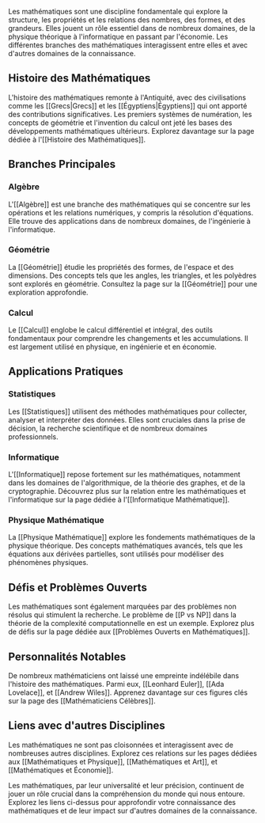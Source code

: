 Les mathématiques sont une discipline fondamentale qui explore la structure, les propriétés et les relations des nombres, des formes, et des grandeurs. Elles jouent un rôle essentiel dans de nombreux domaines, de la physique théorique à l'informatique en passant par l'économie. Les différentes branches des mathématiques interagissent entre elles et avec d'autres domaines de la connaissance.

## Histoire des Mathématiques

L'histoire des mathématiques remonte à l'Antiquité, avec des civilisations comme les [[Grecs|Grecs]] et les [[Égyptiens|Égyptiens]] qui ont apporté des contributions significatives. Les premiers systèmes de numération, les concepts de géométrie et l'invention du calcul ont jeté les bases des développements mathématiques ultérieurs. Explorez davantage sur la page dédiée à l'[[Histoire des Mathématiques]].

## Branches Principales

### Algèbre

L'[[Algèbre]] est une branche des mathématiques qui se concentre sur les opérations et les relations numériques, y compris la résolution d'équations. Elle trouve des applications dans de nombreux domaines, de l'ingénierie à l'informatique.

### Géométrie

La [[Géométrie]] étudie les propriétés des formes, de l'espace et des dimensions. Des concepts tels que les angles, les triangles, et les polyèdres sont explorés en géométrie. Consultez la page sur la [[Géométrie]] pour une exploration approfondie.

### Calcul

Le [[Calcul]] englobe le calcul différentiel et intégral, des outils fondamentaux pour comprendre les changements et les accumulations. Il est largement utilisé en physique, en ingénierie et en économie.

## Applications Pratiques

### Statistiques

Les [[Statistiques]] utilisent des méthodes mathématiques pour collecter, analyser et interpréter des données. Elles sont cruciales dans la prise de décision, la recherche scientifique et de nombreux domaines professionnels.

### Informatique

L'[[Informatique]] repose fortement sur les mathématiques, notamment dans les domaines de l'algorithmique, de la théorie des graphes, et de la cryptographie. Découvrez plus sur la relation entre les mathématiques et l'informatique sur la page dédiée à l'[[Informatique Mathématique]].

### Physique Mathématique

La [[Physique Mathématique]] explore les fondements mathématiques de la physique théorique. Des concepts mathématiques avancés, tels que les équations aux dérivées partielles, sont utilisés pour modéliser des phénomènes physiques.

## Défis et Problèmes Ouverts

Les mathématiques sont également marquées par des problèmes non résolus qui stimulent la recherche. Le problème de [[P vs NP]] dans la théorie de la complexité computationnelle en est un exemple. Explorez plus de défis sur la page dédiée aux [[Problèmes Ouverts en Mathématiques]].

## Personnalités Notables

De nombreux mathématiciens ont laissé une empreinte indélébile dans l'histoire des mathématiques. Parmi eux, [[Leonhard Euler]], [[Ada Lovelace]], et [[Andrew Wiles]]. Apprenez davantage sur ces figures clés sur la page des [[Mathématiciens Célèbres]].

## Liens avec d'autres Disciplines

Les mathématiques ne sont pas cloisonnées et interagissent avec de nombreuses autres disciplines. Explorez ces relations sur les pages dédiées aux [[Mathématiques et Physique]], [[Mathématiques et Art]], et [[Mathématiques et Économie]].

Les mathématiques, par leur universalité et leur précision, continuent de jouer un rôle crucial dans la compréhension du monde qui nous entoure. Explorez les liens ci-dessus pour approfondir votre connaissance des mathématiques et de leur impact sur d'autres domaines de la connaissance.
